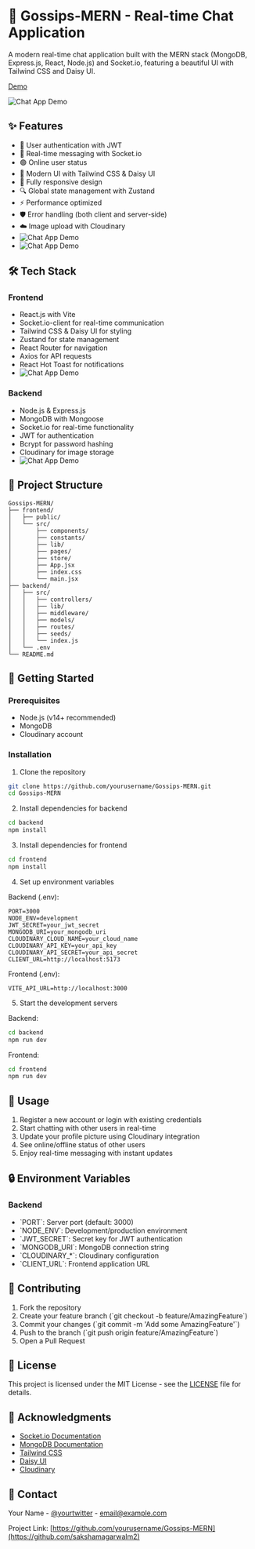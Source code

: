 # 🚀 Gossips-MERN - Real-time Chat Application

A modern real-time chat application built with the MERN stack (MongoDB, Express.js, React, Node.js) and Socket.io, featuring a beautiful UI with Tailwind CSS and Daisy UI.

[Demo](https://gossips-mern.onrender.com/)

![Chat App Demo](https://github.com/sakshamagarwalm2/Gossips-MERN/blob/main/Public/Screenshot%202025-04-05%20004834.png)

## ✨ Features

- 🔐 User authentication with JWT
- 💬 Real-time messaging with Socket.io
- 🟢 Online user status
- 🎨 Modern UI with Tailwind CSS & Daisy UI
- 📱 Fully responsive design
- 🔍 Global state management with Zustand
- ⚡ Performance optimized
- 🛡️ Error handling (both client and server-side)
- ☁️ Image upload with Cloudinary
- ![Chat App Demo](https://github.com/sakshamagarwalm2/Gossips-MERN/blob/main/Public/Screenshot%202025-04-05%20004807.png)
- ![Chat App Demo](https://github.com/sakshamagarwalm2/Gossips-MERN/blob/main/Public/Screenshot%202025-04-05%20004844.png)

## 🛠️ Tech Stack

### Frontend
- React.js with Vite
- Socket.io-client for real-time communication
- Tailwind CSS & Daisy UI for styling
- Zustand for state management
- React Router for navigation
- Axios for API requests
- React Hot Toast for notifications
- ![Chat App Demo](https://github.com/sakshamagarwalm2/Gossips-MERN/blob/main/Public/Screenshot%202025-04-05%20004856.png)

### Backend
- Node.js & Express.js
- MongoDB with Mongoose
- Socket.io for real-time functionality
- JWT for authentication
- Bcrypt for password hashing
- Cloudinary for image storage
- ![Chat App Demo]()

## 📁 Project Structure

```
Gossips-MERN/
├── frontend/
│   ├── public/
│   └── src/
│       ├── components/
│       ├── constants/
│       ├── lib/
│       ├── pages/
│       ├── store/
│       ├── App.jsx
│       ├── index.css
│       └── main.jsx
├── backend/
│   ├── src/
│   │   ├── controllers/
│   │   ├── lib/
│   │   ├── middleware/
│   │   ├── models/
│   │   ├── routes/
│   │   ├── seeds/
│   │   └── index.js
│   └── .env
└── README.md
```

## 🚀 Getting Started

### Prerequisites
- Node.js (v14+ recommended)
- MongoDB
- Cloudinary account

### Installation

1. Clone the repository
```bash
git clone https://github.com/yourusername/Gossips-MERN.git
cd Gossips-MERN
```

2. Install dependencies for backend
```bash
cd backend
npm install
```

3. Install dependencies for frontend
```bash
cd frontend
npm install
```

4. Set up environment variables

Backend (.env):
```env
PORT=3000
NODE_ENV=development
JWT_SECRET=your_jwt_secret
MONGODB_URI=your_mongodb_uri
CLOUDINARY_CLOUD_NAME=your_cloud_name
CLOUDINARY_API_KEY=your_api_key
CLOUDINARY_API_SECRET=your_api_secret
CLIENT_URL=http://localhost:5173
```

Frontend (.env):
```env
VITE_API_URL=http://localhost:3000
```

5. Start the development servers

Backend:
```bash
cd backend
npm run dev
```

Frontend:
```bash
cd frontend
npm run dev
```

## 🌟 Usage

1. Register a new account or login with existing credentials
2. Start chatting with other users in real-time
3. Update your profile picture using Cloudinary integration
4. See online/offline status of other users
5. Enjoy real-time messaging with instant updates

## 🔒 Environment Variables

### Backend
- \`PORT\`: Server port (default: 3000)
- \`NODE_ENV\`: Development/production environment
- \`JWT_SECRET\`: Secret key for JWT authentication
- \`MONGODB_URI\`: MongoDB connection string
- \`CLOUDINARY_*\`: Cloudinary configuration
- \`CLIENT_URL\`: Frontend application URL

## 🤝 Contributing

1. Fork the repository
2. Create your feature branch (\`git checkout -b feature/AmazingFeature\`)
3. Commit your changes (\`git commit -m 'Add some AmazingFeature'\`)
4. Push to the branch (\`git push origin feature/AmazingFeature\`)
5. Open a Pull Request

## 📝 License

This project is licensed under the MIT License - see the [LICENSE](LICENSE) file for details.

## 🙏 Acknowledgments

- [Socket.io Documentation](https://socket.io/docs/v4)
- [MongoDB Documentation](https://docs.mongodb.com)
- [Tailwind CSS](https://tailwindcss.com)
- [Daisy UI](https://daisyui.com)
- [Cloudinary](https://cloudinary.com)

## 📧 Contact

Your Name - [@yourtwitter](https://twitter.com/yourtwitter) - email@example.com

Project Link: [https://github.com/yourusername/Gossips-MERN](https://github.com/sakshamagarwalm2)
